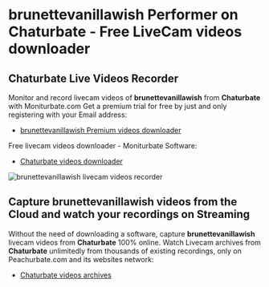 # brunettevanillawish Performer on Chaturbate - Free LiveCam videos downloader

## Chaturbate Live Videos Recorder

Monitor and record livecam videos of **brunettevanillawish** from **Chaturbate** with Moniturbate.com
Get a premium trial for free by just and only registering with your Email address:
* [brunettevanillawish Premium videos downloader](https://moniturbate.com/request-demo-licence-key.html)

Free livecam videos downloader - Moniturbate Software:
* [Chaturbate videos downloader](https://moniturbate.com/moniturbate-download-software.html)

![brunettevanillawish livecam videos recorder](https://peachurnet.com/templates/moniturbate-software.png)


## Capture brunettevanillawish videos from the Cloud and watch your recordings on Streaming

Without the need of downloading a software, capture **brunettevanillawish** livecam videos from **Chaturbate** 100% online.
Watch Livecam archives from **Chaturbate** unlimitedly from thousands of existing recordings, only on Peachurbate.com and its websites network:
* [Chaturbate videos archives](https://peachurnet.com/)